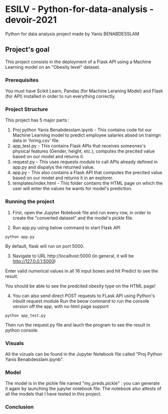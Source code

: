# ESILV - Python-for-data-analysis - devoir-2021
Python for data analysis project made by Yanis BENABDESSLAM

## Project's goal
This project consists in the deployment of a Flask API using a Machine Learning model on an "Obesity level" dataset.

### Prerequisites
You must have Scikit Learn, Pandas (for Machine Leraning Model) and Flask (for API) installed in order to run everything correctly.

### Project Structure
This project has 5 major parts :
1. Proj python Yanis Benabdesslam.ipynb - This contains code fot our Machine Learning model to predict employee salaries absed on trainign data in 'hiring.csv' file.
2. app_test.py - This contains Flask APIs that receives someones's physical features (Gender, height, etc.), computes the precited value based on our model and returns it.
3. request.py - This uses requests module to call APIs already defined in app.py and dispalys the returned value.
4. app.py - This also contains a Flask API that computes the precited value based on our model and returns it in an explorer.
5. templates/index.html - This folder contains the HTML page on which the user will enter the values he wants for model's prediction.

### Running the project
1. First, open the Jupyter Notebook file and run every row, in order to create the "converted dataset" and the model's pickle file.

2. Run app.py using below command to start Flask API
```
python app.py
```
By default, flask will run on port 5000.

3. Navigate to URL http://localhost:5000 (in general, it will be http://127.0.0.1:5000)

Enter valid numerical values in all 16 input boxes and hit Predict to see the result.

You should be able to see the predcited obesity type on the HTML page!

4. You can also send direct POST requests to FLask API using Python's inbuilt request module
Run the beow command to run the console version off the app, with no html page support
```
python app_test.py
```
Then run the request.py file and lauch the program to see the result in python console.

### Visuals
All the vizuals can be found in the Jupyter Notebook file called "Proj Python Yanis Benabdesslam.ipynb".

### Model
The model is in the pickle file named "my_preds.pickle" : you can generate it again by launching the jupyter notebook file.
The notebook also attests of all the models that I have tested in this project.

### Conclusion

